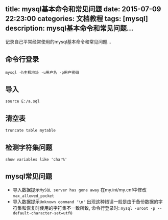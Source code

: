 title: mysql基本命令和常见问题
date: 2015-07-09 22:23:00
categories: 文档教程
tags: [mysql]
description: mysql基本命令和常见问题...
---

记录自己平常经常使用的mysql基本命令和常见问题...

<!--more-->

## 命令行登录
``mysql -h主机地址 -u用户名 -p用户密码``

## 导入
``source E:/a.sql``

## 清空表
``truncate table mytable``

## 检测字符集问题
``show variables like 'char%'``

## mysql常见问题
* 导入数据提示``MySQL server has gone away``
    在my.ini/my.cnf中修改``max_allowed_pocket``
* 导入数据提示``Unknown command '\n'``
    出现这种错误一般是由于备份数据的字符集和恢复时使用的字符集不一致所致, 命令行登录时: ``mysql -uroot -p --default-character-set=utf8``